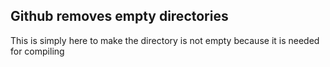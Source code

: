 ## Github removes empty directories 
This is simply here to make the directory is not empty because it is needed for compiling
